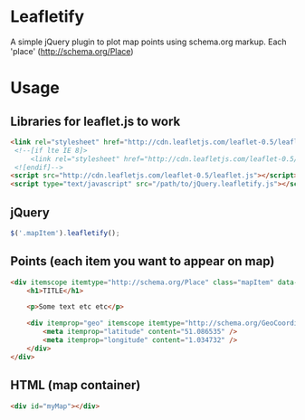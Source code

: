 Leafletify
==========

A simple jQuery plugin to plot map points using schema.org markup. Each 'place' (http://schema.org/Place)

# Usage #

Libraries for leaflet.js to work
--------------------------------
```html
<link rel="stylesheet" href="http://cdn.leafletjs.com/leaflet-0.5/leaflet.css" />
 <!--[if lte IE 8]>
     <link rel="stylesheet" href="http://cdn.leafletjs.com/leaflet-0.5/leaflet.ie.css" />
 <![endif]-->
<script src="http://cdn.leafletjs.com/leaflet-0.5/leaflet.js"></script>
<script type="text/javascript" src="/path/to/jQuery.leafletify.js"></script>
```

jQuery
--------
```javascript
$('.mapItem').leafletify();
```

Points (each item you want to appear on map)
------------------------------------------
```html
<div itemscope itemtype="http://schema.org/Place" class="mapItem" data-mapid="myMap" data-popover="true">
	<h1>TITLE</h1>

	<p>Some text etc etc</p>

	<div itemprop="geo" itemscope itemtype="http://schema.org/GeoCoordinates">
		<meta itemprop="latitude" content="51.086535" />
		<meta itemprop="longitude" content="1.034732" />
	</div>
</div>
```

HTML (map container)
--------------------
```html
<div id="myMap"></div>
```
